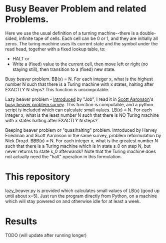 # Busy Beaver Problem and related Problems.
Here we use the usual definition of a turning machine--there is a double-sided, infinite tape of cells. Each cell can be 0 or 1, and they are initially all zeros. The turing machine uses its current state and the symbol under the read head, together with a fixed lookup table, to:
- HALT or
- Write a (fixed) value to the current cell, then move left or right (no staying still), then transition to a (fixed) new state.

Busy beaver problem. BB(x) = N. For each integer x, what is the highest number N such that there is a Turing machine with x states, halting after EXACTLY N steps? This function is uncomputable.

Lazy beaver problem - [Introduced](https://www.scottaaronson.com/blog/?p=4916#comment-1850265) by "Job", I read it in [Scott Aaronson](https://www.scottaaronson.com/blog/?p=4916)'s [busy beaver problem survey](https://www.scottaaronson.com/papers/bb.pdf). This function is computable, and a python script is included which can calculate small values.
LB(x) = N. For each integer x, what is the least number N such that there is NO Turing machine with x states halting after EXACTLY N steps?

Beeping beaver problem or "quasihalting" problem. Introduced by Harvey Friedman and Scott Aaronson in the same survey, problem reformulation by Nick Drozd.
BBB(x) = N. For each integer x, what is the greatest number N such that there is a Turing machine which is in state s_0 on step N, but never returns to state s_0 afterwards? Note that the Turing machine does not actually need the "halt" operation in this formulation.

# This repository

lazy_beaver.py is provided which calculates small values of LB(x) (good up until about x=5). Just run the program directly from Python, on a machine which will stay powered on and otherwise idle for at least a week.

# Results

TODO (will update after running longer)
